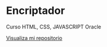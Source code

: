 # Encriptador
Curso HTML, CSS, JAVASCRIPT Oracle

<a href="https://santiagoanzola1.github.io/Encriptador/">Visualiza mi repositorio</a>
